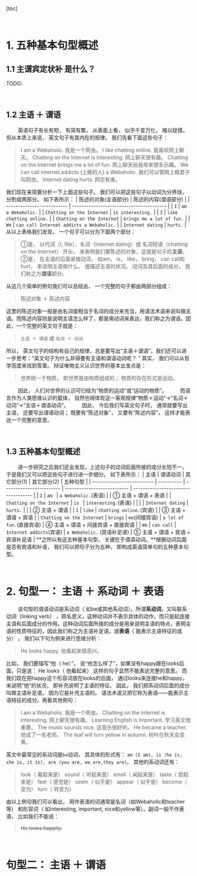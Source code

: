 [toc]





&emsp;
&emsp; 
# 1. 五种基本句型概述
## 1.1 主谓宾定状补 是什么？
TODO:


&emsp; 
## 1.2 主语 ＋ 谓语
&emsp;&emsp; 英语句子有长有短， 有简有繁， 从表面上看， 似乎千变万化， 难以捉摸。 但从本质上来说， 英文句子有其内在的规律。 我们先看下面这些句子：
>  I am a Webaholic. 我是一个网虫。
>  I like chatting online. 我喜欢网上聊天。
>  Chatting on the Internet is interesting. 网上聊天很有趣。
>  Chatting on the Internet brings me a lot of fun. 网上聊天给我带来很多乐趣。
>  We can call Internet addicts (上瘾的人) a Webaholic. 我们可以管网上瘾君子叫网虫。
>  Internet dating hurts. 网恋有害。
> 
我们现在来简要分析一下上面这些句子。 我们可以把这些句子以动词为分界线， 分割成两部分。 如下表所示：
| 陈述的对象(主语部分)       | 陈述的内容(谓语部分)                     |
| -------------------------- | ---------------------------------------- |
| `I`                        | `am a Webaholic.`                        |
| `Chatting on the Internet` | `is interesting.`                        |
| `I`                        | `like chatting online.`                  |
| `Chatting on the Internet` | `brings me a lot of fun.`                |
| `We`                       | `can call Internet addicts a Webaholic.` |
| `Internet dating`          | `hurts.`                                 |
从以上表格我们发现， 一个句子可以分为下面两个部分：
> ①是， 以代词（I, We）、名词（Internet dating）或 名词短语（chatting on the Internet） 开头， 来表明我们要陈述的对象，这就是句子的**主语**。
> ②是， 在主语的后面紧接动词， 如am， is， like， bring， can call和hurt， 来说明主语做什么， 或描述主语的状况。 动词及其后面的成分， 我们称之为**谓语**部分。
> 
从这几个简单的例句我们可以总结出， 一个完整的句子都由两部分组成：
> 陈述对象 ＋ 陈述内容
> 
这里的陈述对象一般是由名词或相当于名词的成分来充当，用语法术语来说叫做主语。而陈述内容则是说明主语怎么样了，都是用动词来表达，我们称之为谓语。因此，一个完整的英文句子就是：
> `主语 ＋ 谓语` 或 `名词 ＋ 动词`
> 
所以， 英文句子的结构有自己的规律，总是要写出“主语＋谓语”。我们还可以进一步思考：“英文句子为什么非得要有主语和谓语动词呢？ ”
其实， 我们可以从哲学高度来找到答案。 辩证唯物主义认识世界的基本出发点是：
> 世界统一于物质， 即世界是由物质组成的；
> 物质的存在形式是运动。
>
&emsp;&emsp; 因此， 人们对世界的认识可归结为“物质的运动”或“运动的物质”。
&emsp;&emsp; 而语言作为人类思维认识的载体， 自然也得体现这一客观规律“物质＋运动”→“名词＋动词”→“主语＋谓语动词”。
&emsp;&emsp; 因此， 今后我们写英文句子时， 通常就要写出主语， 还要写出谓语动词； 既要有“陈述对象”， 又要有“陈述内容”， 这样才能表达一个完整的意思。


&emsp; 
## 1.3  五种基本句型概述
&emsp;&emsp; 进一步研究之后我们还会发现，上述句子的动词后面所接的成分长短不一，于是我们又可以把这些句子进行进一步细分。 如下表所示：
| 主语                       | 谓语动词   | 其它部分(1)              | 其它部分(2)                 | 五种句型                            |
| -------------------------- | ---------- | ------------------------ | --------------------------- | ----------------------------------- |
| `I`                        | `am `      | `a Webaholic.`(表语)     |                             | ① 主语 + 谓语 + 表语                |
| `Chatting on the Internet` | `is `      | `interesting.`(表语)     |                             |                                     |
| `Internet dating`          | `hurts.`   |                          |                             | ② 主语 + 谓语                       |
| `I`                        | `like`     | `chatting online.`(宾语) |                             | ③ 主语 + 谓语 + 宾语                |
| `Chatting on the Internet` | `brings`   | `me`(间接宾语)           | `a lot of fun.`(直接宾语)   | ④ 主语 + 谓语 + 间接宾语 + 直接宾语 |
| `We`                       | `can call` | `Internet addicts`(宾语) | `a Webaholic.` (宾语补足语) | ⑤ 主语 + 谓语 + 宾语 + 宾语补足语   |
**之所以有这五种基本句型， 关键在于谓语动词。**根据动词后面是否有宾语和补语， 我们可以把句子分为五种， 即构成英语简单句的五种基本句型。 





&emsp;
&emsp; 
# 2. 句型一： 主语 ＋ 系动词 ＋ 表语
&emsp;&emsp; 该句型的谓语动词是系动词（ 如be或其他系动词）。所谓**系动词**，又叫联系动词（linking verb） ，顾名思义，这种动词并不表示具体的动作，而只是起连接主语和后面成分的作用。这种动词后面所接的成分是用来说明主语的特点，表明主语的性质特征的，因此我们称之为主语补足语，或**表语**（ 能表示主语特征的成分） 。 我们以下句为例来进行思维分析：
> He looks happy.
> 他看起来很高兴。
> 
比如， 我们要描写“他（ he）”， 说“他怎么样了”，如果没有happy跟在looks后面，只是说： He looks（ 他看起来） 这样的句子显然不能表达完整的意思。 而我们现在把happy这个形容词放在looks的后面， 通过looks来连接he和happy， 来说明“他”的状况， 即补充说明了主语的特征。 因此， 我们把系动词后面的成分叫做主语补足语， 因为它是补充主语的。 语法术语又把它称为表语——能表示主语特征的成分。再看其他例句：
> I am a Webaholic. 我是一个网虫。
> Chatting on the Internet is interesting. 网上聊天很有趣。
> Learning English is important. 学习英文很重要。
> The music sounds nice. 这音乐很好听。
> He became a teacher. 他成了一名老师。
> The leaf will turn yellow in autumn. 树叶在秋天会变黄。
> 
英文中最常见的系动词是`be`动词， 其具体的形式有： `am (I am), is (he is, she is, it is), are (you are, we are,they are)`。 其他的系动词还有：
> look（ 看起来是）
> sound（ 听起来是）
> smell（ 闻起来是）
> taste（ 尝起来是）
> feel（ 感觉是）
> seem（ 似乎是）
> appear（ 似乎是）
> become（ 变为）
> turn（ 转变为）
> 
由以上例句我们可以看出， 用作表语的词通常是名词（如Webaholic和teacher等） 和形容词（ 如interesting, important, nice和yellow等）。副词一般不作表语， 比如我们不能说：
> ~~He looks happily.~~
> 





&emsp;
&emsp; 
# 句型二： 主语 ＋ 谓语
